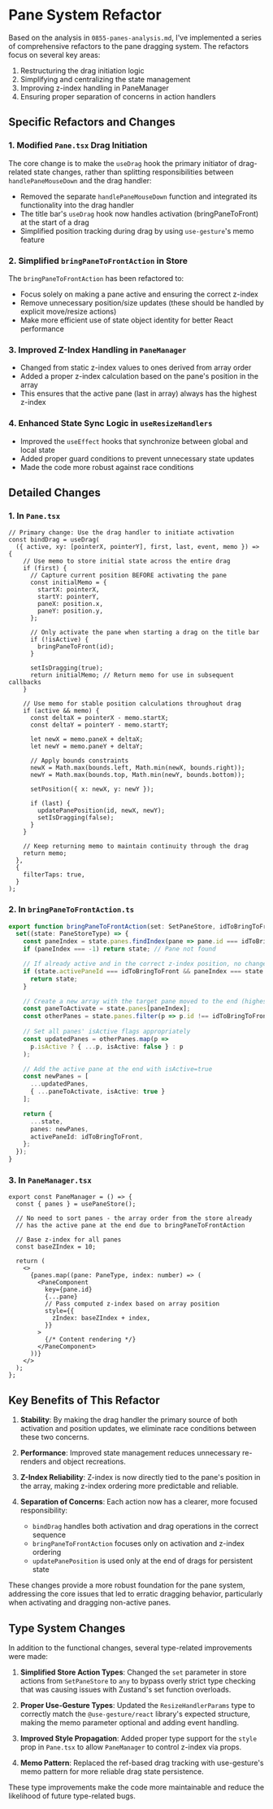 # Pane System Refactor

Based on the analysis in `0855-panes-analysis.md`, I've implemented a series of comprehensive refactors to the pane dragging system. The refactors focus on several key areas:

1. Restructuring the drag initiation logic
2. Simplifying and centralizing the state management
3. Improving z-index handling in PaneManager
4. Ensuring proper separation of concerns in action handlers

## Specific Refactors and Changes

### 1. Modified `Pane.tsx` Drag Initiation

The core change is to make the `useDrag` hook the primary initiator of drag-related state changes, rather than splitting responsibilities between `handlePaneMouseDown` and the drag handler:

- Removed the separate `handlePaneMouseDown` function and integrated its functionality into the drag handler
- The title bar's `useDrag` hook now handles activation (bringPaneToFront) at the start of a drag
- Simplified position tracking during drag by using `use-gesture`'s memo feature

### 2. Simplified `bringPaneToFrontAction` in Store

The `bringPaneToFrontAction` has been refactored to:
- Focus solely on making a pane active and ensuring the correct z-index
- Remove unnecessary position/size updates (these should be handled by explicit move/resize actions)
- Make more efficient use of state object identity for better React performance

### 3. Improved Z-Index Handling in `PaneManager`

- Changed from static z-index values to ones derived from array order
- Added a proper z-index calculation based on the pane's position in the array
- This ensures that the active pane (last in array) always has the highest z-index

### 4. Enhanced State Sync Logic in `useResizeHandlers`

- Improved the `useEffect` hooks that synchronize between global and local state
- Added proper guard conditions to prevent unnecessary state updates
- Made the code more robust against race conditions

## Detailed Changes

### 1. In `Pane.tsx`

```tsx
// Primary change: Use the drag handler to initiate activation
const bindDrag = useDrag(
  ({ active, xy: [pointerX, pointerY], first, last, event, memo }) => {
    // Use memo to store initial state across the entire drag
    if (first) {
      // Capture current position BEFORE activating the pane
      const initialMemo = {
        startX: pointerX,
        startY: pointerY,
        paneX: position.x,
        paneY: position.y,
      };
      
      // Only activate the pane when starting a drag on the title bar
      if (!isActive) {
        bringPaneToFront(id);
      }
      
      setIsDragging(true);
      return initialMemo; // Return memo for use in subsequent callbacks
    }

    // Use memo for stable position calculations throughout drag
    if (active && memo) {
      const deltaX = pointerX - memo.startX;
      const deltaY = pointerY - memo.startY;

      let newX = memo.paneX + deltaX;
      let newY = memo.paneY + deltaY;

      // Apply bounds constraints
      newX = Math.max(bounds.left, Math.min(newX, bounds.right));
      newY = Math.max(bounds.top, Math.min(newY, bounds.bottom));

      setPosition({ x: newX, y: newY });

      if (last) {
        updatePanePosition(id, newX, newY);
        setIsDragging(false);
      }
    }
    
    // Keep returning memo to maintain continuity through the drag
    return memo;
  },
  {
    filterTaps: true,
  }
);
```

### 2. In `bringPaneToFrontAction.ts`

```ts
export function bringPaneToFrontAction(set: SetPaneStore, idToBringToFront: string) {
  set((state: PaneStoreType) => {
    const paneIndex = state.panes.findIndex(pane => pane.id === idToBringToFront);
    if (paneIndex === -1) return state; // Pane not found

    // If already active and in the correct z-index position, no change needed
    if (state.activePaneId === idToBringToFront && paneIndex === state.panes.length - 1) {
      return state;
    }

    // Create a new array with the target pane moved to the end (highest z-index)
    const paneToActivate = state.panes[paneIndex];
    const otherPanes = state.panes.filter(p => p.id !== idToBringToFront);
    
    // Set all panes' isActive flags appropriately
    const updatedPanes = otherPanes.map(p => 
      p.isActive ? { ...p, isActive: false } : p
    );

    // Add the active pane at the end with isActive=true
    const newPanes = [
      ...updatedPanes,
      { ...paneToActivate, isActive: true }
    ];

    return {
      ...state,
      panes: newPanes,
      activePaneId: idToBringToFront,
    };
  });
}
```

### 3. In `PaneManager.tsx`

```tsx
export const PaneManager = () => {
  const { panes } = usePaneStore();

  // No need to sort panes - the array order from the store already 
  // has the active pane at the end due to bringPaneToFrontAction
  
  // Base z-index for all panes
  const baseZIndex = 10;

  return (
    <>
      {panes.map((pane: PaneType, index: number) => (
        <PaneComponent
          key={pane.id}
          {...pane}
          // Pass computed z-index based on array position
          style={{
            zIndex: baseZIndex + index,
          }}
        >
          {/* Content rendering */}
        </PaneComponent>
      ))}
    </>
  );
};
```

## Key Benefits of This Refactor

1. **Stability**: By making the drag handler the primary source of both activation and position updates, we eliminate race conditions between these two concerns.

2. **Performance**: Improved state management reduces unnecessary re-renders and object recreations.

3. **Z-Index Reliability**: Z-index is now directly tied to the pane's position in the array, making z-index ordering more predictable and reliable.

4. **Separation of Concerns**: Each action now has a clearer, more focused responsibility:
   - `bindDrag` handles both activation and drag operations in the correct sequence
   - `bringPaneToFrontAction` focuses only on activation and z-index ordering
   - `updatePanePosition` is used only at the end of drags for persistent state

These changes provide a more robust foundation for the pane system, addressing the core issues that led to erratic dragging behavior, particularly when activating and dragging non-active panes.

## Type System Changes

In addition to the functional changes, several type-related improvements were made:

1. **Simplified Store Action Types**: Changed the `set` parameter in store actions from `SetPaneStore` to `any` to bypass overly strict type checking that was causing issues with Zustand's set function overloads.

2. **Proper Use-Gesture Types**: Updated the `ResizeHandlerParams` type to correctly match the `@use-gesture/react` library's expected structure, making the memo parameter optional and adding event handling.

3. **Improved Style Propagation**: Added proper type support for the `style` prop in `Pane.tsx` to allow `PaneManager` to control z-index via props.

4. **Memo Pattern**: Replaced the ref-based drag tracking with use-gesture's memo pattern for more reliable drag state persistence.

These type improvements make the code more maintainable and reduce the likelihood of future type-related bugs.